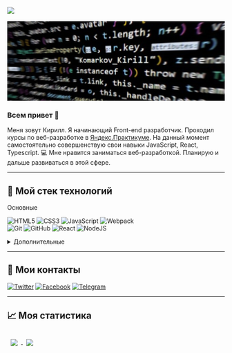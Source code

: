 <!-- header(picture of name) -->

![](https://komarev.com/ghpvc/?username=koshmar1319)

<kbd> <img width="900" height="auto" align="center" alt="Баннер" src="./banner_scw1.jpg"> </kbd>

<!-- about me -->
### Всем привет 👋
Меня зовут Кирилл. Я начинающий Front-end разработчик. Проходил курсы по веб-разработке в
[Яндекс.Практикуме](https://practicum.yandex.ru/ "ссылка на Яндекс.Практикум"). На данный момент самостоятельно совершенствую свои навыки JavaScript, React, Typescript. :computer: Мне нравится заниматься веб-разработкой. Планирую и дальше развиваться в этой сфере.

<!-- languages and tools -->
<hr>

## :wrench: Мой стек технологий

Основные

![HTML5](https://img.shields.io/badge/html5-000?&style=for-the-badge&logo=html5&logoColor=%23E34F26)
![CSS3](https://img.shields.io/badge/css3-000?&style=for-the-badge&logo=css3&logoColor=%231572B6)
![JavaScript](https://img.shields.io/badge/javascript-000?&style=for-the-badge&logo=javascript&logoColor=%23F7DF1E)
![Webpack](https://img.shields.io/badge/webpack-000?&style=for-the-badge&logo=webpack&logoColor=%238DD6F9)
<br/>
![Git](https://img.shields.io/badge/git-000?&style=for-the-badge&logo=git&logoColor=%23F05033)
![GitHub](https://img.shields.io/badge/github-000?style=for-the-badge&logo=github&logoColor=white)
![React](https://img.shields.io/badge/react-000?&style=for-the-badge&logo=react&logoColor=%2361DAFB)
![NodeJS](https://img.shields.io/badge/node.js-000?&style=for-the-badge&logo=node.js&logoColor=6DA55F)

<details>
  <summary>Дополнительные</summary>

  ![SASS](https://img.shields.io/badge/SASS-000?&style=for-the-badge&logo=SASS&logoColor=hotpink)
  ![Gulp](https://img.shields.io/badge/GULP-000?style=for-the-badge&logo=gulp&logoColor=%23CF4647)
  ![Figma](https://img.shields.io/badge/figma-000?&style=for-the-badge&logo=figma&logoColor=%23F24E1E)
  ![VSCode](https://img.shields.io/badge/VSCode-000?&style=for-the-badge&logo=visual-studio-code&logoColor=0078d7)

</details>
<!-- follow me -->
<hr>

## :memo: Мои контакты
[![Twitter](https://img.shields.io/badge/-Twitter-000??style=plastic&logo=Twitter&logoColor=%231DA1F2)](https://twitter.com/koshmar1319) [![Facebook](https://img.shields.io/badge/-Facebook-000??style=plastic&logo=Facebook&logoColor=%231877F2)](https://www.facebook.com/kirill.komarkov.52) [![Telegram](https://img.shields.io/badge/Telegram-000??style=plastic&logo=telegram&logoColor=%231877F2)](https://t.me/koshmar1319)

<hr>

## :chart_with_upwards_trend: Моя статистика
<a href="https://github.com/koshmar1319/github-readme-stats">
<img align="center" style="margin:1rem 0.5rem" src="https://github-readme-stats.vercel.app/api?username=koshmar1319&show_icons=true&theme=vision-friendly-dark"/>
</a>

<a href="https://github.com/koshmar1319/github-readme-stats">
<img align="center" style="margin:0.5rem" src="https://github-readme-stats.vercel.app/api/top-langs/?username=koshmar1319&langs_count=3&theme=vision-friendly-dark"/>
</a>
